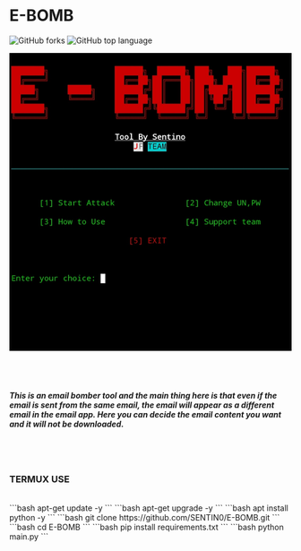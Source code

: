 # E-BOMB
<img alt="GitHub forks" src="https://img.shields.io/github/forks/SENTIN0/E-BOMB?style=social">
<img alt="GitHub top language" src="https://img.shields.io/github/languages/top/SENTIN0/E-BOMB">

![Alt text](Img01.jpg)


<br>
<br>

##### This is an email bomber tool and the main thing here is that even if the email is sent from the same email, the email will appear as a different email in the email app.  Here you can decide the email content you want and it will not be downloaded.

<br>
<br>

### TERMUX USE
<br>
```bash
apt-get update -y
```
```bash
apt-get upgrade -y
```
```bash
apt install python -y
```
```bash
git clone https://github.com/SENTIN0/E-BOMB.git
```
```bash
cd E-BOMB
```
```bash
pip install requirements.txt
```
```bash
python main.py
```
